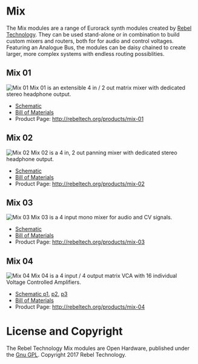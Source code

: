 # Mix
The Mix modules are a range of Eurorack synth modules created by [Rebel Technology](http://rebeltech.org). They can be used stand-alone or in combination to build custom mixers and routers, both for for audio and control voltages. Featuring an Analogue Bus, the modules can be daisy chained to create larger, more complex systems with endless routing possiblities.

## Mix 01
![Mix 01](http://www.rebeltech.org/wp-content/uploads/2017/04/mix-01-117x300.jpg)
Mix 01 is an extensible 4 in / 2 out matrix mixer with dedicated stereo headphone output.
* [Schematic](hardware/LinearMixerRev04-schematic.pdf)
* [Bill of Materials](hardware/LinearMixerRev04-BOM.pdf)
* Product Page: http://rebeltech.org/products/mix-01

## Mix 02
![Mix 02](http://www.rebeltech.org/wp-content/uploads/2017/04/mix-02-117x300.jpg)
Mix 02 is a 4 in, 2 out panning mixer with dedicated stereo headphone output.
* [Schematic](hardware/DualPanningMixerRev02-schematic.pdf)
* [Bill of Materials](hardware/DualPanningMixerRev02-BOM.pdf)
* Product Page: http://rebeltech.org/products/mix-02

## Mix 03
![Mix 03](http://www.rebeltech.org/wp-content/uploads/2017/04/mix-03-69x300.jpg)
Mix 03 is a 4 input mono mixer for audio and CV signals.
* [Schematic](hardware/MonoMixerRev02-schematic.pdf)
* [Bill of Materials](hardware/MonoMixerRev02-BOM.pdf)
* Product Page: http://rebeltech.org/products/mix-03

## Mix 04
![Mix 04](http://www.rebeltech.org/wp-content/uploads/2017/04/mix-04-118x300.jpg)
Mix 04 is a 4 input / 4 output matrix VCA with 16 individual Voltage Controlled Amplifiers.
* [Schematic p1](hardware/VCAMatrixRev04-schematic-p1.pdf), [p2](hardware/VCAMatrixRev04-schematic-p2.pdf), [p3](hardware/VCAMatrixRev04-schematic-p3.pdf)
* [Bill of Materials](hardware/VCAMatrixRev04-BOM.pdf)
* Product Page: http://rebeltech.org/products/mix-04

# License and Copyright
The Rebel Technology Mix modules are Open Hardware, published under the [Gnu GPL](LICENSE). Copyright 2017 Rebel Technology.
